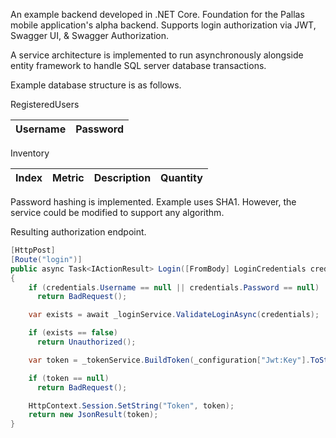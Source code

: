 An example backend developed in .NET Core. Foundation for the Pallas mobile application's alpha backend. Supports login authorization via JWT, Swagger UI, & Swagger Authorization.

A service architecture is implemented to run asynchronously alongside entity framework to handle SQL server database transactions.

Example database structure is as follows.

RegisteredUsers

| Username | Password | 
| :---:   | :---: |

Inventory

| Index | Metric | Description | Quantity | 
| :---:   | :---: | :---: | :---: |

Password hashing is implemented. Example uses SHA1. However, the service could be modified to support any algorithm.

Resulting authorization endpoint.

````c#
[HttpPost]
[Route("login")]
public async Task<IActionResult> Login([FromBody] LoginCredentials credentials)
{
    if (credentials.Username == null || credentials.Password == null)
      return BadRequest();

    var exists = await _loginService.ValidateLoginAsync(credentials);

    if (exists == false)
      return Unauthorized();

    var token = _tokenService.BuildToken(_configuration["Jwt:Key"].ToString(), _configuration["Jwt:Issuer"].ToString(), credentials);

    if (token == null)
      return BadRequest();

    HttpContext.Session.SetString("Token", token);
    return new JsonResult(token);
}
````
